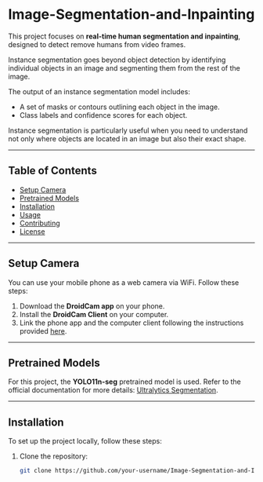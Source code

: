 # Image-Segmentation-and-Inpainting

This project focuses on **real-time human segmentation and inpainting**, designed to detect remove humans from video frames.

Instance segmentation goes beyond object detection by identifying individual objects in an image and segmenting them from the rest of the image. 

The output of an instance segmentation model includes:
- A set of masks or contours outlining each object in the image.
- Class labels and confidence scores for each object.

Instance segmentation is particularly useful when you need to understand not only where objects are located in an image but also their exact shape.

---

## Table of Contents

- [Setup Camera](#setup-camera)
- [Pretrained Models](#pretrained-models)
- [Installation](#installation)
- [Usage](#usage)
- [Contributing](#contributing)
- [License](#license)

---

## Setup Camera

You can use your mobile phone as a web camera via WiFi. Follow these steps:

1. Download the **DroidCam app** on your phone.  
2. Install the **DroidCam Client** on your computer.  
3. Link the phone app and the computer client following the instructions provided [here](https://droidcam.app/).

---

## Pretrained Models

For this project, the **YOLO11n-seg** pretrained model is used. Refer to the official documentation for more details: [Ultralytics Segmentation](https://docs.ultralytics.com/tasks/segment/).

---

## Installation

To set up the project locally, follow these steps:

1. Clone the repository:
   ```bash
   git clone https://github.com/your-username/Image-Segmentation-and-Inpainting.git
